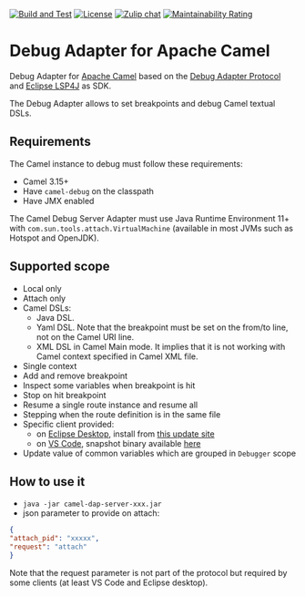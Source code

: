 [![Build and Test](https://github.com/camel-tooling/camel-debug-adapter/actions/workflows/ci.yaml/badge.svg)](https://github.com/camel-tooling/camel-debug-adapter/actions/workflows/ci.yaml)
[![License](https://img.shields.io/badge/license-Apache%202-blue.svg)]()
[![Zulip chat](https://img.shields.io/badge/zulip-join_chat-brightgreen.svg)](https://camel.zulipchat.com/#narrow/stream/258729-camel-tooling)
[![Maintainability Rating](https://sonarcloud.io/api/project_badges/measure?project=camel-tooling_camel-debug-adapter&metric=sqale_rating)](https://sonarcloud.io/summary/new_code?id=camel-tooling_camel-debug-adapter)

# Debug Adapter for Apache Camel

Debug Adapter for [Apache Camel](https://camel.apache.org/) based on the [Debug Adapter Protocol](https://microsoft.github.io/debug-adapter-protocol/) and [Eclipse LSP4J](https://github.com/eclipse/lsp4j) as SDK.

The Debug Adapter allows to set breakpoints and debug Camel textual DSLs.

## Requirements

The Camel instance to debug must follow these requirements:

- Camel 3.15+
- Have `camel-debug` on the classpath
- Have JMX enabled

The Camel Debug Server Adapter must use Java Runtime Environment 11+ with `com.sun.tools.attach.VirtualMachine` (available in most JVMs such as Hotspot and OpenJDK).

## Supported scope

- Local only
- Attach only
- Camel DSLs:
  - Java DSL.
  - Yaml DSL. Note that the breakpoint must be set on the from/to line, not on the Camel URI line.
  - XML DSL in Camel Main mode. It implies that it is not working with Camel context specified in Camel XML file.
- Single context
- Add and remove breakpoint
- Inspect some variables when breakpoint is hit
- Stop on hit breakpoint
- Resume a single route instance and resume all
- Stepping when the route definition is in the same file
- Specific client provided:
  - on [Eclipse Desktop](https://github.com/camel-tooling/camel-dap-client-eclipse), install from [this update site](https://camel-tooling.github.io/camel-dap-client-eclipse/)
  - on [VS Code](https://github.com/camel-tooling/camel-dap-client-vscode), snapshot binary available [here](https://download.jboss.org/jbosstools/vscode/snapshots/vscode-debug-adapter-apache-camel/)
- Update value of common variables which are grouped in `Debugger` scope

## How to use it

- `java -jar camel-dap-server-xxx.jar`
- json parameter to provide on attach:

```json
{
"attach_pid": "xxxxx",
"request": "attach"
}
```

Note that the request parameter is not part of the protocol but required by some clients (at least VS Code and Eclipse desktop).
